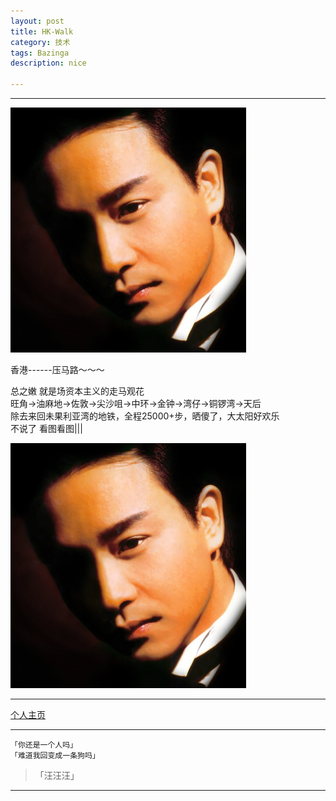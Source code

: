 ```yaml
---
layout: post
title: HK-Walk
category: 技术
tags: Bazinga
description: nice

---
```

----------

![](https://raw.githubusercontent.com/Ashtray/Ashtray.github.io/master/imag/%E5%93%A5%E5%93%A5.png)  

香港------压马路～～～

<!-- more -->

总之嫩 就是场资本主义的走马观花  
旺角->油麻地->佐敦->尖沙咀->中环->金钟->湾仔->铜锣湾->天后  
除去来回未果利亚湾的地铁，全程25000+步，晒傻了，大太阳好欢乐  
不说了 看图看图|||  

![](https://raw.githubusercontent.com/Ashtray/Ashtray.github.io/master/imag/%E5%93%A5%E5%93%A5.png)





--------------------

[个人主页](http://Ashtray.github.io)

----------

	「你还是一个人吗」
	「难道我回变成一条狗吗」  

>「汪汪汪」

-----------------
    
 
